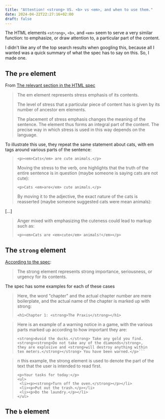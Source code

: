 ```yaml
---
title: "Attention! <strong> VS. <b> vs <em>, and when to use them."
date: 2024-04-22T22:27:16+02:00
draft: false
---
```


The HTML elements `<strong>`, `<b>`, and `<em>` seem to serve a very similar function: to emphasize, or draw attention to, a particular part of the content.

I didn't like any of the top search results when googling this, because all I wanted was a quick summary of what the spec has to say on this. So, I made one.


## The `pre` element

From [The relevant section in the HTML spec](https://html.spec.whatwg.org/#the-em-element)

> The em element represents stress emphasis of its contents.
>
> The level of stress that a particular piece of content has is given by its number of ancestor em elements.
> 
> The placement of stress emphasis changes the meaning of the sentence. The element thus forms an integral part of the content. The precise way in which stress is used in this way depends on the language.

To illustrate this use, they repeat the same statement about cats, with em tags around various parts of the sentence:

> `<p><em>Cats</em> are cute animals.</p>`
> 
> Moving the stress to the verb, one highlights that the truth of the entire sentence is in question (maybe someone is saying cats are not cute):
> 
> `<p>Cats <em>are</em> cute animals.</p>`
>
> By moving it to the adjective, the exact nature of the cats is reasserted (maybe someone suggested cats were mean animals):

[...]

> Anger mixed with emphasizing the cuteness could lead to markup such as:
> 
> `<p><em>Cats are <em>cute</em> animals!</em></p>`

## The `strong` element

[According to the spec](https://html.spec.whatwg.org/#the-em-element):

> The strong element represents strong importance, seriousness, or urgency for its contents.

The spec has some examples for each of these cases

> Here, the word "chapter" and the actual chapter number are mere boilerplate, and the actual name of the chapter is marked up with strong:
> 
> `<h1>Chapter 1: <strong>The Praxis</strong></h1>`

> Here is an example of a warning notice in a game, with the various parts marked up according to how important they are:
> 
> ```<p><strong>Warning.</strong> This dungeon is dangerous.
> <strong>Avoid the ducks.</strong> Take any gold you find.
> <strong><strong>Do not take any of the diamonds</strong>,
> they are explosive and <strong>will destroy anything within
> ten meters.</strong></strong> You have been warned.</p>```

> n this example, the strong element is used to denote the part of the text that the user is intended to read first.
> 
> ```<p>Welcome to Remy, the reminder system.</p>
> <p>Your tasks for today:</p>
> <ul>
>  <li><p><strong>Turn off the oven.</strong></p></li>
>  <li><p>Put out the trash.</p></li>
>  <li><p>Do the laundry.</p></li>
> </ul>

## The `b` element



